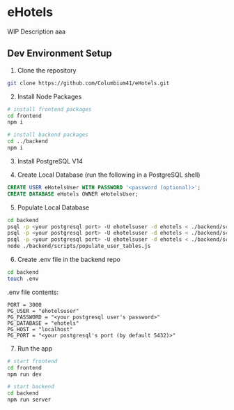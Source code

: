 # eHotels
WIP Description aaa

## Dev Environment Setup
1. Clone the repository
```bash
git clone https://github.com/Columbium41/eHotels.git
```

2. Install Node Packages
```bash
# install frontend packages
cd frontend
npm i

# install backend packages
cd ../backend
npm i
```

3. Install PostgreSQL V14

4. Create Local Database (run the following in a PostgreSQL shell)
```SQL
CREATE USER eHotelsUser WITH PASSWORD '<password (optional)>';
CREATE DATABASE eHotels OWNER eHotelsUser;
```

5. Populate Local Database
```bash
cd backend
psql -p <your postgresql port> -U ehotelsuser -d ehotels < ./backend/scripts/drop_tables.sql # run before if database is not empty
psql -p <your postgresql port> -U ehotelsuser -d ehotels < ./backend/scripts/create_tables.sql
psql -p <your postgresql port> -U ehotelsuser -d ehotels < ./backend/scripts/populate_hotel_tables.sql
node ./backend/scripts/populate_user_tables.js
```

6. Create .env file in the backend repo
```bash
cd backend
touch .env
```

.env file contents:
```env
PORT = 3000
PG_USER = "ehotelsuser"
PG_PASSWORD = "<your postgresql user's password>"
PG_DATABASE = "ehotels"
PG_HOST = "localhost"
PG_PORT = "<your postgresql's port (by default 5432)>"
```

7. Run the app
```bash
# start frontend
cd frontend
npm run dev

# start backend
cd backend
npm run server
```
